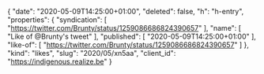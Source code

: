 {
  "date": "2020-05-09T14:25:00+01:00",
  "deleted": false,
  "h": "h-entry",
  "properties": {
    "syndication": [
      "https://twitter.com/Brunty/status/1259086686824390657"
    ],
    "name": [
      "Like of @Brunty's tweet"
    ],
    "published": [
      "2020-05-09T14:25:00+01:00"
    ],
    "like-of": [
      "https://twitter.com/Brunty/status/1259086686824390657"
    ]
  },
  "kind": "likes",
  "slug": "2020/05/xn5aa",
  "client_id": "https://indigenous.realize.be"
}
